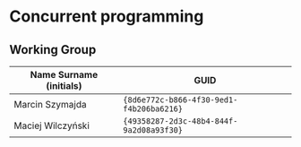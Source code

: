 # Concurrent programming

## Working Group

| Name Surname (initials) | GUID                                     |
| ----------------------- | ---------------------------------------- |
| Marcin Szymajda         | `{8d6e772c-b866-4f30-9ed1-f4b206ba6216}` |
| Maciej Wilczyński       | `{49358287-2d3c-48b4-844f-9a2d08a93f30}` |

